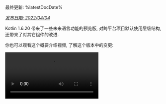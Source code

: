 [//]: # (title: Kotlin 1.6.20 版中的新功能)

最终更新: %latestDocDate%

_[发布日期: 2022/04/04](releases.md#release-details)_

Kotlin 1.6.20 带来了一些未来语言功能的预览版, 对跨平台项目默认使用层级结构, 还带来了对其它组件的改进.

你也可以观看这个概要介绍视频, 了解这个版本中的变更:

<video src="https://youtu.be/8F19ds109-o" title="Kotlin 1.6.20 版中的新功能"/>

## 语言功能

在 Kotlin 1.6.20 中, 你可以试用 2 个新的语言功能:

* [Kotlin/JVM 平台的上下文接受者(Context Receiver) 功能原型](#prototype-of-context-receivers-for-kotlin-jvm)
* [明确非 null 类型](#definitely-non-nullable-types)

### Kotlin/JVM 平台的上下文接受者(Context Receiver) 功能原型 {id="prototype-of-context-receivers-for-kotlin-jvm"}

> 这是一个仅限 Kotlin/JVM 平台使用的功能原型.
> 启用 `-Xcontext-receivers` 选项后, 编译器将会产生预发布的二进制文件, 不能用于产品代码中.
> 请只在你的玩具项目中使用上下文接受者功能.
> 希望你能通过我们的 [问题追踪系统](https://youtrack.jetbrains.com/issues/KT) 提供你的反馈意见.
>
{style="warning"}

在 Kotlin 1.6.20 中, 你的接受者可以不限于只有一个. 如果你需要更多接受者, 你可以让函数, 属性, 和类依赖于上下文 (或者叫做 _与上下文相关_)
方法是向它们的声明添加上下文接受者.
一个与上下文相关的声明会:

* 它要求所有声明的上下文接受者, 都作为隐含的接受者出现在调用者的作用范围内.
* 它将声明的上下文接受者代入函数体的作用范围内, 成为隐含的接受者.

```kotlin
interface LoggingContext {
    val log: Logger // 这个上下文提供一个 logger 的引用
}

context(LoggingContext)
fun startBusinessOperation() {
    // 你可以访问 log 属性, 因为 LoggingContext 是一个隐含的接受者
    log.info("Operation has started")
}

fun test(loggingContext: LoggingContext) {
    with(loggingContext) {
        // 你需要在这个作用范围内存在一个 LoggingContext, 作为隐含的接受者
        // 然后才能调用 startBusinessOperation()
        startBusinessOperation()
    }
}
```

要在你的项目中启用上下文接受者功能, 请使用 `-Xcontext-receivers` 编译器选项.
关于这个功能的详细描述, 以及它的语法, 请参见 [KEEP](https://github.com/Kotlin/KEEP/blob/master/proposals/context-receivers.md#detailed-design).

请注意, 目前的实现只是一个原型:

* 启用 `-Xcontext-receivers` 后, 编译器将会产生预发布的二进制文件, 不能用于产品代码中.
* 目前 IDE 对上下文接受者功能只有极少的支持

请在你的玩具项目中试用这个功能, 在 [这个 YouTrack issue](https://youtrack.jetbrains.com/issue/KT-42435) 中并向我们反馈你的想法和体验.
如果你遇到任何问题, 请 [提交新的 issue](https://kotl.in/issue).

### 明确非 null 类型 {id="definitely-non-nullable-types"}

> 明确非 null 类型目前是 [Beta 版](components-stability.md).
> 已经接近稳定, 但未来可能会需要一些迁移步骤.
> 我们会尽力减少你需要进行的变更.
>
{style="warning"}

为了在扩展泛型的 Java 类和接口时提供更好的互操作性, Kotlin 1.6.20 允许你使用新的语法 `T & Any`, 将一个泛型类型参数标记为在使用端明确非 null.
这个语法来自 [交叉类型(Intersection Types)](https://en.wikipedia.org/wiki/Intersection_type) 的标记形式,
并且现在 `&` 左侧必须是上界可为 null 的类型参数, 右侧必须是非 null 的 `Any`:

```kotlin
fun <T> elvisLike(x: T, y: T & Any): T & Any = x ?: y

fun main() {
    // OK
    elvisLike<String>("", "").length
    // 错误: 'null' 不能作为一个非 null 类型的值
    elvisLike<String>("", null).length

    // OK
    elvisLike<String?>(null, "").length
    // 错误: 'null' 不能作为一个非 null 类型的值
    elvisLike<String?>(null, null).length
}
```
{validate="false"}

请将语言版本设置为 `1.7`, 来启用这个功能:

<tabs group="build-script">
<tab title="Kotlin" group-key="kotlin">

```kotlin
kotlin {
    sourceSets.all {
        languageSettings.apply {
            languageVersion = "1.7"
        }
    }
}
```

</tab>
<tab title="Groovy" group-key="groovy">

```groovy
kotlin {
    sourceSets.all {
        languageSettings {
            languageVersion = '1.7'
        }
    }
}
```

</tab>
</tabs>

关于明确非 null 类型, 详情请参见
[KEEP](https://github.com/Kotlin/KEEP/blob/c72601cf35c1e95a541bb4b230edb474a6d1d1a8/proposals/definitely-non-nullable-types.md).

## Kotlin/JVM

Kotlin 1.6.20 引入了以下变更:

* JVM 接口中默认方法的兼容性改进 : [用于接口的新的 `@JvmDefaultWithCompatibility` 注解](#new-jvmdefaultwithcompatibility-annotation-for-interfaces)
  以及 [`-Xjvm-default` 模式中的兼容性变更](#compatibility-changes-in-the-xjvm-default-modes)
* [在 JVM 后端中支持单个模块的并行编译](#support-for-parallel-compilation-of-a-single-module-in-the-jvm-backend)
* [支持对函数式接口构造器的可调用引用](#support-for-callable-references-to-functional-interface-constructors)

### 用于接口的新的 @JvmDefaultWithCompatibility 注解 {id="new-jvmdefaultwithcompatibility-annotation-for-interfaces"}

Kotlin 1.6.20 引入了新的注解 [`@JvmDefaultWithCompatibility`](https://kotlinlang.org/api/latest/jvm/stdlib/kotlin.jvm/-jvm-default-with-compatibility/):
这个注解和 `-Xjvm-default=all` 编译器选项一起使用,
可以为任何 Kotlin 接口中的任何非抽象成员, [在 JVM 接口中创建默认方法](java-to-kotlin-interop.md#default-methods-in-interfaces).

如果已经存在客户代码使用你 Kotlin 接口, 但 Kotlin 接口没有使用 `-Xjvm-default=all` 选项编译,
那么这些客户代码可能与使用这个选项编译后的代码二进制不兼容.
在 Kotlin 1.6.20 之前, 要避免这个兼容性问题,
[推荐的方案](https://blog.jetbrains.com/kotlin/2020/07/kotlin-1-4-m3-generating-default-methods-in-interfaces/#JvmDefaultWithoutCompatibility)
是使用 `-Xjvm-default=all-compatibility` 模式, 并对不需要这种兼容性的接口使用 `@JvmDefaultWithoutCompatibility` 注解.

这个方案存在一些问题:

* 添加新接口时, 你很容易忘记添加注解.
* 在非公开部分中, 通常会存在比公开 API 更多的接口, 因此你不得不在你代码中的很多地方添加这个注解.

现在, 你可以使用 `-Xjvm-default=all` 模式, 并使用 `@JvmDefaultWithCompatibility` 注解标注接口.
这样你就可以向公开 API 中的所有接口一次性添加这个注解, 而且不需要对新的非公开代码使用任何注解.

关于这个新注解, 请在 [这个 YouTrack ticket](https://youtrack.jetbrains.com/issue/KT-48217) 中留下你的反馈意见.

### -Xjvm-default 模式中的兼容性变更 {id="compatibility-changes-in-the-xjvm-default-modes"}

Kotlin 1.6.20 添加了选项, 对使用 `-Xjvm-default=all` 或 `-Xjvm-default=all-compatibility` 模式编译的模块,
可以使用默认模式(`-Xjvm-default=disable` 编译器选项)编译模块.
以前, 如果所有模块都使用 `-Xjvm-default=all` 或 `-Xjvm-default=all-compatibility` 模式, 编译也会成功.
你可以在这个 [YouTrack issue](https://youtrack.jetbrains.com/issue/KT-47000) 中留下你的反馈意见.

Kotlin 1.6.20 废弃了编译器选项 `-Xjvm-default` 的 `compatibility` 和 `enable` 模式.
在其它模式的描述中关于兼容性的部分也有变更, 但整体逻辑是没有变化.
详情请参见 [更新后的描述](java-to-kotlin-interop.md#compatibility-modes-for-default-methods).

关于与 Java 互操作时的默认方法, 详情请参见 [与 Java 互操作文档](java-to-kotlin-interop.md#default-methods-in-interfaces),
以及 [这篇 blog](https://blog.jetbrains.com/kotlin/2020/07/kotlin-1-4-m3-generating-default-methods-in-interfaces/).

### 在 JVM 后端中支持单个模块的并行编译 {id="support-for-parallel-compilation-of-a-single-module-in-the-jvm-backend"}

> 在 JVM 后端中支持单个模块的并行编译, 是 [实验性功能](components-stability.md).
> 它随时有可能变更或被删除.
> 需要使用者同意(Opt-in) (详情见下文), 而且你应该只为评估目的来使用这个功能.
> 希望你能通过我们的 [问题追踪系统](https://youtrack.jetbrains.com/issue/KT-46085) 提供你的反馈意见.
>
{style="warning"}

我们还在继续 [改善新的 JVM IR 后端的编译时间](https://youtrack.jetbrains.com/issue/KT-46768).
在 Kotlin 1.6.20 中, 我们添加了实验性的 JVM IR 后端模式, 并行的编译一个模块中的所有文件.
并行编译可以减少总的编译时间高达 15%.

要启用实验性的并行后端模式, 请使用 [编译器选项](compiler-reference.md#compiler-options) `-Xbackend-threads`.
对这个选项可以使用以下参数:

* `N` 是你想要使用的线程数量. 这个值不要大于你的 CPU 核数; 否则, 线程间的上下文切换会导致并行编译不会发生更多效果
* `0` 对每个 CPU 核, 使用单独的线程

[Gradle](gradle.md) 可以并行运行 task, 但如果从 Gradle 的观点来看, 一个项目(或一个项目的主要部分)只是一个很大的 task,
那么这种类型的并行带来的帮助不大.
如果你有非常大的单一模块, 请使用并行编译来提高编译速度.
如果你的项目包含很多小模块, 并且由 Gradle 并行的构建, 添加另一层的并行, 可能由于上下文切换反而导致性能损失.

> 并行编译存在一些条件:
> * 它不能与 [kapt](kapt.md) 一起工作, 因为 kapt 会禁用 IR 后端
> * 它的设计要求更多的 JVM heap 内存. heap 内存大小正比于线程数量
>
{style="note"}


### 支持对函数式接口构造器的可调用引用 {id="support-for-callable-references-to-functional-interface-constructors"}

> 支持对函数式接口构造器的可调用引用, 是 [实验性功能](components-stability.md).
> 它随时有可能变更或被删除.
> 需要使用者同意(Opt-in) (详情见下文), 而且你应该只为评估目的来使用这个功能.
> 希望你能通过我们的 [问题追踪系统](https://youtrack.jetbrains.com/issue/KT-47939) 提供你的反馈意见.
>
{style="warning"}

支持对函数式接口构造器的 [可调用引用](reflection.md#callable-references),
增加了一种源代码兼容的方式, 来将带构造器函数的接口迁移到 [函数式接口](fun-interfaces.md).

我们来看看以下代码:

```kotlin
interface Printer {
    fun print()
}

fun Printer(block: () -> Unit): Printer = object : Printer { override fun print() = block() }
```

有了对函数式接口构造器可调用引用, 这个代码可以替换为简单的函数式接口声明:

```kotlin
fun interface Printer {
    fun print()
}
```

它的构造器会隐含的创建, 任何使用 `::Printer` 函数引用的代码都可以正确编译.
比如:

```kotlin
documentsStorage.addPrinter(::Printer)
```
{validate="false"}

为了保持二进制兼容性, 可以对旧的函数 `Printer` 标注
[`@Deprecated`](https://kotlinlang.org/api/latest/jvm/stdlib/kotlin/-deprecated/)
注解, 废弃级别设置为 `DeprecationLevel.HIDDEN`:

```kotlin
@Deprecated(message = "Your message about the deprecation", level = DeprecationLevel.HIDDEN)
fun Printer(...) {...}
```
{validate="false"}

请使用编译器选项 `-XXLanguage:+KotlinFunInterfaceConstructorReference` 来启用这个功能.

## Kotlin/Native

Kotlin/Native 1.6.20 继续更新了它的新组件. 我们进一步改善了 Kotlin 在各个平台的体验一致性:

* [新内存管理器的更新](#an-update-on-the-new-memory-manager)
* [新内存管理器中内存清理阶段的并发实现](#concurrent-implementation-for-the-sweep-phase-in-new-memory-manager)
* [注解类的实例化](#instantiation-of-annotation-classes)
* [与 Swift async/await 的交互: 返回 Swift 的 Void 类型, 而不是 KotlinUnit 类型](#interop-with-swift-async-await-returning-void-instead-of-kotlinunit)
* [使用 libbacktrace 的更好的栈追踪信息(Stack Trace)](#better-stack-traces-with-libbacktrace)
* [支持独立的 Android 可执行文件](#support-for-standalone-android-executables)
* [性能改进](#performance-improvements)
* [cinterop 模块导入时的错误处理改进](#improved-error-handling-during-cinterop-modules-import)
* [支持 Xcode 13 库](#support-for-xcode-13-libraries)

### 新内存管理器的更新 {id="an-update-on-the-new-memory-manager"}

> 新的 Kotlin/Native 内存管理器处于 [Alpha](components-stability.md) 阶段.
> 未来它可能发生不兼容的变更, 并需要手动迁移.
> 希望你能通过我们的 [问题追踪系统](https://youtrack.jetbrains.com/issue/KT-48525) 提供你的反馈意见.
>
{style="note"}

在 Kotlin 1.6.20 中, 你可以试用新的 Kotlin/Native 内存管理器的 Alpha 版.
它消除 JVM 和 Native 平台之间的差别, 在跨平台项目中为开发者提供一致的体验.
例如, 你可以更加容易的创建新的跨平台移动应用程序, 同时工作在 Android 和 iOS 上.

新的 Kotlin/Native 内存管理器解除了在线程之间共享对象的限制.
还提供了并发编程用的, 无内存泄露的基本数据类型, 它安全, 而且不需要任何特殊的管理或注解.

新内存管理器在未来的版本中将会被默认使用, 因此我们推荐你现在就开始试用.
关于新的内存管理器, 请参见我们的
[blog](https://blog.jetbrains.com/kotlin/2021/08/try-the-new-kotlin-native-memory-manager-development-preview/),
并查看示例项目,
或直接阅读 [迁移指南](https://github.com/JetBrains/kotlin/blob/master/kotlin-native/NEW_MM.md), 自己来试用它.

请在你的项目中试用新的内存管理器, 看看它如何工作, 并在我们的 [问题追踪系统](https://youtrack.jetbrains.com/issue/KT-48525) 提供你的反馈意见.

### 新内存管理器中内存清理阶段(Sweep Phase)的并发实现 {id="concurrent-implementation-for-the-sweep-phase-in-new-memory-manager"}

如果你已经切换到了我们的新内存管理器, 它 [在 Kotlin 1.6 中发布](whatsnew16.md#preview-of-the-new-memory-manager),
你可能会注意到显著的执行时间改善: 我们的评测显示平均改善了 35%.
从 1.6.20 开始, 对于新内存管理器的内存清理阶段(Sweep Phase)还可以使用一个并发实现.
这也能够改进性能, 减少垃圾收集器导致的程序暂停时间.

要为新的 Kotlin/Native 内存管理器启用这个功能, 请传递以下编译器选项:

```bash
-Xgc=cms
```

关于新内存管理器的性能, 欢迎在这个 [YouTrack issue](https://youtrack.jetbrains.com/issue/KT-48526) 中提供你的反馈意见.

### 注解类的实例化 {id="instantiation-of-annotation-classes"}

在 Kotlin 1.6.0 中, 对 Kotlin/JVM 和 Kotlin/JS, 注解类的实例化进入 [稳定版](components-stability.md).
1.6.20 版本还提供对 Kotlin/Native 的支持.

详情请参见 [注解类的实例化](annotations.md#instantiation).

### 与 Swift async/await 的交互: 返回 Swift 的 Void 类型, 而不是 KotlinUnit 类型 {id="interop-with-swift-async-await-returning-void-instead-of-kotlinunit"}

> 与 Swift async/await 的并发交互能力是 [实验性功能](components-stability.md).
> 它随时有可能变更或被删除.
> 请注意, 只为评估和试验目的来使用这个功能.
> 希望你能通过我们的 [问题追踪系统](https://youtrack.jetbrains.com/issue/KT-47610) 提供你的反馈意见.
>
{style="warning"}

我们继续改进了 [与 Swift's async/await 的交互(实验性功能)](whatsnew1530.md#experimental-interoperability-with-swift-5-5-async-await)
(从 Swift 5.5 开始可用).
在 Kotlin 1.6.20 中, 处理 `Unit` 返回类型的 `suspend` 函数的方式, 与以前的版本不同.

以前的版本中, 这样的函数在 Swift 中表达为 返回 `KotlinUnit` 的 `async` 函数.
但是, 正确的返回类型应该是 `Void`, 与非挂起的函数类似.

为了避免破坏已有的代码, 我们引入一个 Gradle 属性, 让编译器将返回 `Unit` 的挂起函数, 翻译为 Swift 中的 `Void` 返回类型的 `async` 函数:

```none
# gradle.properties
kotlin.native.binary.unitSuspendFunctionObjCExport=proper
```

在未来的 Kotlin 发布版中, 我们计划让这个行为成为默认设置.

### 使用 libbacktrace 的更好的栈追踪信息(Stack Trace) {id="better-stack-traces-with-libbacktrace"}

> 使用 libbacktrace 来解析源代码位置是 [实验性功能](components-stability.md).
> 它随时有可能变更或被删除.
> 请注意, 只为评估和试验目的来使用这个功能.
> 希望你能通过我们的 [问题追踪系统](https://youtrack.jetbrains.com/issue/KT-48424) 提供你的反馈意见.
>
{style="warning"}

Kotlin/Native 现在可以输出详细的栈追踪信息(Stack Trace), 其中包括文件位置和行号,
可以用于 `linux*` (`linuxMips32` 和 `linuxMipsel32` 除外) 和 `androidNative*` 编译目标上更好的进行错误调试.

这个功能的实现使用 [libbacktrace](https://github.com/ianlancetaylor/libbacktrace) 库.
请参考以下代码, 看看具体的差别:

```kotlin
fun main() = bar()
fun bar() = baz()
inline fun baz() {
    error("")
}
```

* **在 1.6.20 以前:**

```text
Uncaught Kotlin exception: kotlin.IllegalStateException:
   at 0   example.kexe        0x227190       kfun:kotlin.Throwable#<init>(kotlin.String?){} + 96
   at 1   example.kexe        0x221e4c       kfun:kotlin.Exception#<init>(kotlin.String?){} + 92
   at 2   example.kexe        0x221f4c       kfun:kotlin.RuntimeException#<init>(kotlin.String?){} + 92
   at 3   example.kexe        0x22234c       kfun:kotlin.IllegalStateException#<init>(kotlin.String?){} + 92
   at 4   example.kexe        0x25d708       kfun:#bar(){} + 104
   at 5   example.kexe        0x25d68c       kfun:#main(){} + 12
```
{initial-collapse-state="collapsed"}

* **在 1.6.20 中, 使用 libbacktrace:**

```text
Uncaught Kotlin exception: kotlin.IllegalStateException:
   at 0   example.kexe        0x229550    kfun:kotlin.Throwable#<init>(kotlin.String?){} + 96 (/opt/buildAgent/work/c3a91df21e46e2c8/kotlin/kotlin-native/runtime/src/main/kotlin/kotlin/Throwable.kt:24:37)
   at 1   example.kexe        0x22420c    kfun:kotlin.Exception#<init>(kotlin.String?){} + 92 (/opt/buildAgent/work/c3a91df21e46e2c8/kotlin/kotlin-native/runtime/src/main/kotlin/kotlin/Exceptions.kt:23:44)
   at 2   example.kexe        0x22430c    kfun:kotlin.RuntimeException#<init>(kotlin.String?){} + 92 (/opt/buildAgent/work/c3a91df21e46e2c8/kotlin/kotlin-native/runtime/src/main/kotlin/kotlin/Exceptions.kt:34:44)
   at 3   example.kexe        0x22470c    kfun:kotlin.IllegalStateException#<init>(kotlin.String?){} + 92 (/opt/buildAgent/work/c3a91df21e46e2c8/kotlin/kotlin-native/runtime/src/main/kotlin/kotlin/Exceptions.kt:70:44)
   at 4   example.kexe        0x25fac8    kfun:#bar(){} + 104 [inlined] (/opt/buildAgent/work/c3a91df21e46e2c8/kotlin/libraries/stdlib/src/kotlin/util/Preconditions.kt:143:56)
   at 5   example.kexe        0x25fac8    kfun:#bar(){} + 104 [inlined] (/private/tmp/backtrace/src/commonMain/kotlin/app.kt:4:5)
   at 6   example.kexe        0x25fac8    kfun:#bar(){} + 104 (/private/tmp/backtrace/src/commonMain/kotlin/app.kt:2:13)
   at 7   example.kexe        0x25fa4c    kfun:#main(){} + 12 (/private/tmp/backtrace/src/commonMain/kotlin/app.kt:1:14)
```
{initial-collapse-state="collapsed"}

在 Apple 编译目标上, 栈追踪信息中已经有了文件位置和行号, libbacktrace 对内联函数调用提供更多详细信息:

* **在 1.6.20 以前:**

```text
Uncaught Kotlin exception: kotlin.IllegalStateException:
   at 0   example.kexe    0x10a85a8f8    kfun:kotlin.Throwable#<init>(kotlin.String?){} + 88 (/opt/buildAgent/work/c3a91df21e46e2c8/kotlin/kotlin-native/runtime/src/main/kotlin/kotlin/Throwable.kt:24:37)
   at 1   example.kexe    0x10a855846    kfun:kotlin.Exception#<init>(kotlin.String?){} + 86 (/opt/buildAgent/work/c3a91df21e46e2c8/kotlin/kotlin-native/runtime/src/main/kotlin/kotlin/Exceptions.kt:23:44)
   at 2   example.kexe    0x10a855936    kfun:kotlin.RuntimeException#<init>(kotlin.String?){} + 86 (/opt/buildAgent/work/c3a91df21e46e2c8/kotlin/kotlin-native/runtime/src/main/kotlin/kotlin/Exceptions.kt:34:44)
   at 3   example.kexe    0x10a855c86    kfun:kotlin.IllegalStateException#<init>(kotlin.String?){} + 86 (/opt/buildAgent/work/c3a91df21e46e2c8/kotlin/kotlin-native/runtime/src/main/kotlin/kotlin/Exceptions.kt:70:44)
   at 4   example.kexe    0x10a8489a5    kfun:#bar(){} + 117 (/private/tmp/backtrace/src/commonMain/kotlin/app.kt:2:1)
   at 5   example.kexe    0x10a84891c    kfun:#main(){} + 12 (/private/tmp/backtrace/src/commonMain/kotlin/app.kt:1:14)
...
```
{initial-collapse-state="collapsed"}


* **在 1.6.20 中, 使用 libbacktrace:**

```text
Uncaught Kotlin exception: kotlin.IllegalStateException:
   at 0   example.kexe    0x10669bc88    kfun:kotlin.Throwable#<init>(kotlin.String?){} + 88 (/opt/buildAgent/work/c3a91df21e46e2c8/kotlin/kotlin-native/runtime/src/main/kotlin/kotlin/Throwable.kt:24:37)
   at 1   example.kexe    0x106696bd6    kfun:kotlin.Exception#<init>(kotlin.String?){} + 86 (/opt/buildAgent/work/c3a91df21e46e2c8/kotlin/kotlin-native/runtime/src/main/kotlin/kotlin/Exceptions.kt:23:44)
   at 2   example.kexe    0x106696cc6    kfun:kotlin.RuntimeException#<init>(kotlin.String?){} + 86 (/opt/buildAgent/work/c3a91df21e46e2c8/kotlin/kotlin-native/runtime/src/main/kotlin/kotlin/Exceptions.kt:34:44)
   at 3   example.kexe    0x106697016    kfun:kotlin.IllegalStateException#<init>(kotlin.String?){} + 86 (/opt/buildAgent/work/c3a91df21e46e2c8/kotlin/kotlin-native/runtime/src/main/kotlin/kotlin/Exceptions.kt:70:44)
   at 4   example.kexe    0x106689d35    kfun:#bar(){} + 117 [inlined] (/opt/buildAgent/work/c3a91df21e46e2c8/kotlin/libraries/stdlib/src/kotlin/util/Preconditions.kt:143:56)
>>  at 5   example.kexe    0x106689d35    kfun:#bar(){} + 117 [inlined] (/private/tmp/backtrace/src/commonMain/kotlin/app.kt:4:5)
   at 6   example.kexe    0x106689d35    kfun:#bar(){} + 117 (/private/tmp/backtrace/src/commonMain/kotlin/app.kt:2:13)
   at 7   example.kexe    0x106689cac    kfun:#main(){} + 12 (/private/tmp/backtrace/src/commonMain/kotlin/app.kt:1:14)
...
```
{initial-collapse-state="collapsed"}

要使用 libbacktrace 输出更好的栈追踪信息, 请在 `gradle.properties` 中添加以下内容:

```none
# gradle.properties
kotlin.native.binary.sourceInfoType=libbacktrace
```

请在 [这个 YouTrack issue](https://youtrack.jetbrains.com/issue/KT-48424) 中,
告诉我们你使用 libbacktrace 调试 Kotlin/Native 程序的效果如何.

### 支持独立的 Android 可执行文件 {id="support-for-standalone-android-executables"}

以前, Kotlin/Native 中的 Android Native 可执行文件实际上并不是可执行文件, 而是共用的库, 你可以使用将它用作 NativeActivity.
现在有了一个选项, 可以为 Android Native 编译目标生成标准的可执行文件.

为了使用这个功能, 请在你的项目的 `build.gradle(.kts)` 中, 配置你的 `androidNative` 编译目标的 executable 代码段.
添加 the 以下 binary 选项:

```kotlin
kotlin {
    androidNativeX64("android") {
        binaries {
            executable {
                binaryOptions["androidProgramType"] = "standalone"
            }
        }
    }
}
```

注意, 在 Kotlin 1.7.0 中这个功能将成为默认设定.
如果你想要保留目前的行为, 请使用以下设置:

```kotlin
binaryOptions["androidProgramType"] = "nativeActivity"
```

感谢 Mattia Iavarone 提供的 [实现](https://github.com/jetbrains/kotlin/pull/4624)!

### 性能改进 {id="performance-improvements"}

我们在努力改进 Kotlin/Native 来 [提升编译速度](https://youtrack.jetbrains.com/issue/KT-42294), 改善你的开发体验.

Kotlin 1.6.20 带来了一些性能改进和 bug 修正, 影响到 Kotlin 生成的 LLVM IR.
根据我们内部项目的评测, 平均结果显示我们实现了下面的性能提升:

* 执行时间减少了 15%
* release 和 debug 二进制文件代码大小都减少了 20%
* release 二进制文件的编译时间减少了 26%

在一个大型的内部项目中, 这些变更也让 debug 二进制文件编译时间减少了 10%.

为了达到这个成果, 我们对一些编译器生成的合成对象实现了静态初始化, 改进了我们为每个函数组织 LLVM IR 的方式, 并优化了编译器缓存.

### cinterop 模块导入时的错误处理改进 {id="improved-error-handling-during-cinterop-modules-import"}

这个发布版改进了使用 `cinterop` 工具导入 Objective-C 模块时(通常用于 CocoaPods pod)的错误处理.
以前的版本中, 如果你在尝试使用 Objective-C 模块时发生错误(比如, 处理头文件中的编译错误),
你只能得到意义不明的错误消息, 比如 `fatal error: could not build module $name`.
我们对 `cinterop` 工具改进了这个部分, 因此你现在得到错误消息会包括更加详细的描述信息.

### 支持 Xcode 13 库 {id="support-for-xcode-13-libraries"}

这个发布版对 Xcode 13 携带的库有了完全的支持.
你可以在你的 Kotlin 代码的任何地方使用这些库.

## Kotlin Multiplatform

1.6.20 版中, Kotlin Multiplatform 有了以下重要更新:

* [对所有的新的跨平台项目, 现在默认支持层级结构](#hierarchical-structure-support-for-multiplatform-projects)
* [Kotlin CocoaPods Gradle plugin 有了一些与 CocoaPods 集成的便利功能](#kotlin-cocoapods-gradle-plugin)

### 对跨平台项目的层级结构支持 {id="hierarchical-structure-support-for-multiplatform-projects"}

Kotlin 1.6.20 默认启用层级结构支持.
自从 [在 Kotlin 1.4.0 中引入这个功能](whatsnew14.md#sharing-code-in-several-targets-with-the-hierarchical-project-structure) 以来,
我们大大的改善了前端, 并稳定了 IDE 导入功能.

在以前的版本中, 有 2 种方法在跨平台项目中添加代码. 第 1 种是插入到平台相关的源代码集中, 这种方法只限于一个编译目标, 并且不能由其它平台重用.
第 2 种是使用一个共通源代码集, 在 Kotlin 目前支持的所有平台共用.

现在你可以在几个相似的原生编译目标中 [共用源代码](#better-code-sharing-in-your-project), 这些编译目标可以重用很多共通逻辑和第 3 方 API.
这个技术将会提供正确的默认依赖项, 并找到共用的代码中可用的 API.
以前的版本中需要使用复杂的构建设置, 而且必须使用变通办法来让 IDE 支持在多个原生编译目标共用源代码集, 这个功能消除了这些问题.
这个功能还有助于防止使用那些本来应该用于不同的编译目标的不安全的 API.

这个技术对于 [库作者](#more-opportunities-for-library-authors) 也很方便, 因为层级项目结构允许他们对一部分编译目标发布和使用带有共通 API 的库.

默认情况下, 使用层级项目结构发布的库只兼容于层级结构的项目.

#### 在你的项目中更好的共用代码 {id="better-code-sharing-in-your-project"}

没有层级结构支持, 就没有直接的方法在 _一部分_ 而不是在 _所有_
[Kotlin 编译目标](multiplatform-dsl-reference.md#targets) 中共用代码.
一个常见的例子是, 对所有的 iOS 编译目标共用代码,
并使用 iOS 专有的 [依赖项](multiplatform-share-on-platforms.md#connect-platform-specific-libraries),
比如 Foundation.

感谢层级项目结构, 你现在可以直接达到这个目的.
在新的结构中, 源代码集组成一个层级结构.
你可以使用平台专有的语言功能, 以及一个源代码集所属的每个编译目标可用的依赖项.

例如, 假设有一个典型的跨平台项目, 带有 2 个编译目标 — `iosArm64` 和 `iosX64`, 分别用于 iOS 设备和模拟器.
Kotlin 工具会理解, 2 个编译目标都拥有相同的函数, 并允许你从公共的源代码集, `iosMain`, 访问这些函数.

![iOS 源代码层级结构示例](ios-hierarchy-example.jpg){width=700}

Kotlin 工具链会提供正确的默认依赖项, 比如 Kotlin/Native 标准库, 或原生库.
而且, Kotlin 工具会尽量查找共用的代码中可用的正确的 API 接口.
这样可以防止不正确的情况, 例如, 在针对 Windows 的共用代码中使用 macOS 专有的函数.

#### 库作者的更多选择 {id="more-opportunities-for-library-authors"}

在跨平台库发布之后, 它的共用源代码集的 API 现在也会和它一起正确的发布, 并可以供库的用户使用.
而且, Kotlin 工具链会自动判断出在库使用者的源代码集中能够使用哪些 API , 并密切注意不安全的使用, 比如在 JS 代码中使用针对 JVM 的 API.
详情请参见 [在库中共用代码](multiplatform-share-on-platforms.md#share-code-in-libraries).

#### 配置与设置

从 Kotlin 1.6.20 开始, 你所有的新的跨平台项目都将使用层级项目结构. 不需要额外的设置.

* 如果你已经进行了 [手工转换](multiplatform-share-on-platforms.md#share-code-on-similar-platforms),
  你可以从 `gradle.properties` 中删除废弃的选项:

  ```none
  # gradle.properties
  kotlin.mpp.enableGranularSourceSetsMetadata=true
  kotlin.native.enableDependencyPropagation=false // 或 'true', 取决于你以前的设置
  ```

* 对于 Kotlin 1.6.20, 我们建议使用 [Android Studio 2021.1.1](https://developer.android.com/studio) (Bumblebee) 或更高版本,
  以获得最好的开发体验.

* 你可以也选择性禁用(opt out)这个功能. 要禁用层级结构支持, 请在 `gradle.properties` 中设置以下选项:

  ```none
  # gradle.properties
  kotlin.mpp.hierarchicalStructureSupport=false
  ```

#### 提供你的反馈意见

这是对整个生态系统的一个重大变更. 我们期望你能提供反馈意见, 帮助我们继续完善这个功能.

请开始试用这个功能, 并向 [我们的问题追踪系统](https://kotl.in/issue) 报告你遇到的任何问题.

### Kotlin CocoaPods Gradle plugin

为了简化与 CocoaPods 的集成, Kotlin 1.6.20 发布了以下功能:

* CocoaPods plugin 现在有了 task, 可以对所有已注册的编译目标构建 XCFramework, 并生成 Podspec 文件.
  当你不想直接与 Xcode 集成, 但想要构建 artifact 并部署到你的本地 CocoaPods 仓库, 这个功能可以很便利.

  详情请参见 [构建 XCFramework](multiplatform-build-native-binaries.md#build-xcframeworks).

* 如果在你的项目中使用 [CocoaPods 集成](native-cocoapods.md), 过去你需要对整个 Gradle 项目指定需要的 Pod 版本.
  现在有了更多选择:
  * 在 `cocoapods` 代码块中直接指定 Pod 版本
  * 继续使用 Gradle 项目版本

  如果这些属性都没有配置, 会出现错误.

* 你现在可以在 `cocoapods` 代码块中配置 CocoaPod 名称, 而不需要修改整个 Gradle 项目的名称.

* CocoaPods plugin 引入了新的 `extraSpecAttributes` 属性, 你可以使用它来配置 Podspec 文件中的属性,
  以前这些属性必须硬编码, 比如 `libraries` 或 `vendored_frameworks`.

```kotlin
kotlin {
    cocoapods {
        version = "1.0"
        name = "MyCocoaPod"
        extraSpecAttributes["social_media_url"] = 'https://twitter.com/kotlin'
        extraSpecAttributes["vendored_frameworks"] = 'CustomFramework.xcframework'
        extraSpecAttributes["libraries"] = 'xml'
    }
}
```

关于 Kotlin CocoaPods Gradle plugin 的完整信息, 请参见 [DSL 参考文档](native-cocoapods-dsl-reference.md).

## Kotlin/JS

在 1.6.20 中, Kotlin/JS 的改进主要涉及 IR 编译器:

* [对开发阶段二进制文件的增量编译 (IR)](#incremental-compilation-for-development-binaries-with-ir-compiler)
* [默认对顶级属性(Top-Level Property)延迟初始化(Lazy initialization) (IR)](#lazy-initialization-of-top-level-properties-by-default-with-ir-compiler)
* [默认对项目模块输出单独的 JS 文件 (IR)](#separate-js-files-for-project-modules-by-default-with-ir-compiler)
* [Char 类优化 (IR)](#char-class-optimization)
* [导出功能的改进 (IR 后端和旧后端)](#improvements-to-export-and-typescript-declaration-generation)
* [对异步的测试确保 @AfterTest](#aftertest-guarantees-for-asynchronous-tests)

### IR 编译器对开发阶段二进制文件的增量编译 {id="incremental-compilation-for-development-binaries-with-ir-compiler"}

为了提高使用 IR 编译器时的 Kotlin/JS 开发效率, 我们引入了新的 _增量编译_ 模式.

在这个模式下, 使用 `compileDevelopmentExecutableKotlinJs` Gradle task 构建 **开发阶段二进制文件** 时,
编译器会在模块层级缓存前一次编译的结果.
它会在后续的编译中对未变更的源代码文件使用缓存的编译结果, 让编译更加快速, 尤其是对小的变更.
注意, 这个改进仅仅针对开发阶段(缩短 编辑-构建-调试 循环的时间), 而不会影响产品 artifact 的构建.

要对开发阶段二进制文件启用增量编译, 请向项目的 `gradle.properties` 文件添加以下内容:

```none
# gradle.properties
kotlin.incremental.js.ir=true // 默认为 false
```

在我们的测试项目中, 新模式让增量编译的速度提高了 30%. 但是, 这个模式下的完整构建变得更慢, 因为需要创建和生成缓存.

请在你的 Kotlin/JS 项目中使用增量编译功能, 并在 [这个 YouTrack issue](https://youtrack.jetbrains.com/issue/KT-50203) 中向我们提供你的反馈意见.

### IR 编译器默认对顶级属性(Top-Level Property)延迟初始化(Lazy initialization) {id="lazy-initialization-of-top-level-properties-by-default-with-ir-compiler"}

在 Kotlin 1.4.30 中, 我们发布了 JS IR 编译器中
[对顶级属性延迟初始化](whatsnew1430.md#lazy-initialization-of-top-level-properties) 功能的原型.
在应用程序启动时不再需要初始化所有属性, 因此延迟初始化可以缩短启动时间.
在一个真实的 Kotlin/JS 应用程序, 我们的评测结果是速度提升了大约 10%.

现在, 对这个机制进行改进和完善的测试之后, 我们在 IR 编译器中, 将顶级属性的延迟初始化作为默认模式.

```kotlin
// 延迟初始化
val a = run {
    val result = // 假设这里是一段计算密集的代码
        println(result)
    result
} // 直到变量初次使用时才会执行 run
```

如果由于某些原因你需要(在应用程序启动阶段)提早初始化一个属性, 可以对它标注
[`@EagerInitialization`](https://kotlinlang.org/api/latest/jvm/stdlib/kotlin.native/-eager-initialization/)
注解.

### IR 编译器默认对项目模块输出单独的 JS 文件 {id="separate-js-files-for-project-modules-by-default-with-ir-compiler"}

以前的版本中, JS IR 编译器可以为项目模块 [生成单独的 `.js` 文件]( https://youtrack.jetbrains.com/issue/KT-44319).
默认选项是 – 对整个项目生成单个 `.js` 文件.
这个文件可能会非常巨大, 不便于使用, 因为如果你想要使用你的项目的一个函数, 你不得不将整个 JS 文件作为依赖项.
生成多个文件可以提高灵活性, 减少这些依赖项的大小. 这个功能可以通过 `-Xir-per-module` 编译器选项来使用.

从 1.6.20 开始, JS IR 编译器默认为项目模块生成单独的 `.js` 文件.

编译项目为单个的 `.js` 文件, 现在可以通过以下 Gradle 属性来使用:

```none
# gradle.properties
kotlin.js.ir.output.granularity=whole-program // 默认值为 `per-module`
```

在以前的版本中, 实验性的 per-module 模式 (可以通过 `-Xir-per-module=true` 选项启用)会在每个模块中调用 `main()` 函数.
这种行为与通常的单独 `.js` 模式不一致.
从 1.6.20 开始, 对这两种情况, `main()` 函数都只会在 main 模块中调用. 如果你确实需要在模块装载时运行某些代码,
你可以使用顶级属性(Top-Level Property), 并标注 `@EagerInitialization` 注解.
参见 [默认对顶级属性(Top-Level Property)延迟初始化(Lazy initialization) (IR)](#lazy-initialization-of-top-level-properties-by-default-with-ir-compiler).

### Char 类优化 {id="char-class-optimization"}

`Char` 类现在由 Kotlin/JS 编译器处理, 不产生装箱(boxing)处理(类似于 [内联类](inline-classes.md)).
这样可以提高 Kotlin/JS 代码中对字符操作的速度.

除了性能改进之外, 这个功能还变更了 `Char` 输出到 JavaScript 的方式: 它现在被翻译为 `Number`.

### 导出功能的改进, 对 TypeScript 声明生成的改进 {id="improvements-to-export-and-typescript-declaration-generation"}

Kotlin 1.6.20 带来了很多修正, 并改进了导出机制([`@JsExport`](https://kotlinlang.org/api/latest/jvm/stdlib/kotlin.js/-js-export/) 注解),
包括 [TypeScript 声明 (`.d.ts`) 的生成](js-ir-compiler.md#preview-generation-of-typescript-declaration-files-d-ts).
我们添加了导出接口和枚举的功能, 我们还修正了以前报告给我们的, 某些边界情况下的不正确的导出行为.
详情请参见 [YouTrack 中导出功能的改进](https://youtrack.jetbrains.com/issues?q=Project:%20Kotlin%20issue%20id:%20KT-45434,%20KT-44494,%20KT-37916,%20KT-43191,%20KT-46961,%20KT-40236).

详情请参见 [在 JavaScript 中使用 Kotlin 代码](js-to-kotlin-interop.md).

### 对异步的测试确保 @AfterTest {id="aftertest-guarantees-for-asynchronous-tests"}

Kotlin 1.6.20 确保 [`@AfterTest`](https://kotlinlang.org/api/latest/kotlin.test/kotlin.test/-after-test/) 函数
能够与 Kotlin/JS 异步的测试一同正确工作.
如果一个测试函数的返回类型静态的解析为 [`Promise`](https://kotlinlang.org/api/latest/jvm/stdlib/kotlin.js/-promise/),
编译器现在能够将 `@AfterTest` 函数的执行调度到对应的
[`then()`](https://kotlinlang.org/api/latest/jvm/stdlib/kotlin.js/-promise/then.html) 回调.

## 安全性

Kotlin 1.6.20 包含了一些功能, 改进你的代码的安全性:

* [在 klibs 中使用相对路径](#using-relative-paths-in-klibs)
* [对 Kotlin/JS Gradle 项目保持 yarn.lock 文件](#persisting-yarn-lock-for-kotlin-js-gradle-projects)
* [默认使用 `--ignore-scripts` 安装 npm 依赖项](#installation-of-npm-dependencies-with-ignore-scripts-by-default)

### 在 klibs 中使用相对路径 {id="using-relative-paths-in-klibs"}

一个 `klib` 格式的库 [包含](native-libraries.md#library-format) 源代码文件的序列化后的 IR 表达,
其中包含文件路径, 用于生成正确的调试信息.
在 Kotlin 1.6.20 以前, 保存的文件路径是绝对路径. 由于库作者可能不希望公开他们的绝对路径, 1.6.20 版本引入了一个替代选项.

如果你正在发布一个 `klib`, 并且希望在 artifact 中只使用源代码文件的相对路径,
现在你可以传递 `-Xklib-relative-path-base` 编译器选项, 参数是 一个或多个源代码文件基准路径:

<tabs group="build-script">
<tab title="Kotlin" group-key="kotlin">

```kotlin
tasks.withType(org.jetbrains.kotlin.gradle.dsl.KotlinCompile::class).configureEach {
    // $base 是源代码文件的基准路径
    kotlinOptions.freeCompilerArgs += "-Xklib-relative-path-base=$base"
}
```

</tab>
<tab title="Groovy" group-key="groovy">

```groovy
tasks.withType(org.jetbrains.kotlin.gradle.dsl.KotlinCompile).configureEach {
    kotlinOptions {
        // $base 是源代码文件的基准路径
        freeCompilerArgs += "-Xklib-relative-path-base=$base"
    }
}
```

</tab>
</tabs>

### 对 Kotlin/JS Gradle 项目保持 yarn.lock 文件 {id="persisting-yarn-lock-for-kotlin-js-gradle-projects"}

> 这个功能也被反向导入到 Kotlin 1.6.10.
>
{style="note"}

Kotlin/JS Gradle plugin 现在提供了保持 `yarn.lock` 文件的功能, 因此可以为你的项目锁定 npm 依赖项的版本, 而不需要额外的 Gradle 配置.
这个功能修改了默认的项目结构, 在项目的根目录下添加了自动生成的 `kotlin-js-store` 目录.
这个目录内保存 `yarn.lock` 文件.

我们强烈建议将 `kotlin-js-store` 目录及其内容提交到你的版本控制系统.
将这个锁文件提交到你的版本控制系统是一种
[推荐的实践(Recommended Practice)](https://classic.yarnpkg.com/blog/2016/11/24/lockfiles-for-all/),
因为可以保证你的应用程序在所有机器上都使用完全相同的依赖项树进行构建, 无论是在其他机器上的开发环境中, 还是在 CI/CD 服务中.
当项目在一台新机器上 check out 时, 锁文件也可以防止你的 npm 依赖项被静悄悄的更新, 这样会导致安全性问题.

[Dependabot](https://github.com/dependabot) 之类的工具可以也解析你的 Kotlin/JS 项目的 `yarn.lock` 文件,
如果你依赖的任何 npm 包存在安全问题, 它会向你提示警告.

如果需要, 你可以在构建脚本中变更目录和锁文件的名称:

<tabs group="build-script">
<tab title="Kotlin" group-key="kotlin">

```kotlin
rootProject.plugins.withType<org.jetbrains.kotlin.gradle.targets.js.yarn.YarnPlugin> {
    rootProject.the<org.jetbrains.kotlin.gradle.targets.js.yarn.YarnRootExtension>().lockFileDirectory =
        project.rootDir.resolve("my-kotlin-js-store")
    rootProject.the<org.jetbrains.kotlin.gradle.targets.js.yarn.YarnRootExtension>().lockFileName = "my-yarn.lock"
}
```

</tab>
<tab title="Groovy" group-key="groovy">

```groovy
rootProject.plugins.withType(org.jetbrains.kotlin.gradle.targets.js.yarn.YarnPlugin) {
    rootProject.extensions.getByType(org.jetbrains.kotlin.gradle.targets.js.yarn.YarnRootExtension).lockFileDirectory =
        file("my-kotlin-js-store")
    rootProject.extensions.getByType(org.jetbrains.kotlin.gradle.targets.js.yarn.YarnRootExtension).lockFileName = 'my-yarn.lock'
}
```

</tab>
</tabs>

> 修改 lock 文件名称, 可能会导致依赖项检查工具不再正确读取这个文件.
>
{style="warning"}

### 默认使用 `--ignore-scripts` 安装 npm 依赖项 {id="installation-of-npm-dependencies-with-ignore-scripts-by-default"}

> 这个功能也被反向导入到 Kotlin 1.6.10.
>
{style="note"}

Kotlin/JS Gradle plugin 在安装 npm 依赖项时, 现在默认会阻止执行
[Life Cycle 脚本](https://docs.npmjs.com/cli/v8/using-npm/scripts#life-cycle-scripts).
这个变更的目的是, 如果使用了存在安全问题的 npm 包, 可以减少执行恶意代码的可能性.

如果要回滚到旧的配置, 你可以明确的允许 Life Cycle 脚本执行, 方法是向 `build.gradle(.kts)` 文件添加以下设置:

<tabs group="build-script">
<tab title="Kotlin" group-key="kotlin">

```kotlin
rootProject.plugins.withType<org.jetbrains.kotlin.gradle.targets.js.yarn.YarnPlugin> {
    rootProject.the<org.jetbrains.kotlin.gradle.targets.js.yarn.YarnRootExtension>().ignoreScripts = false
}
```

</tab>
<tab title="Groovy" group-key="groovy">

```groovy
rootProject.plugins.withType(org.jetbrains.kotlin.gradle.targets.js.yarn.YarnPlugin) {
    rootProject.extensions.getByType(org.jetbrains.kotlin.gradle.targets.js.yarn.YarnRootExtension).ignoreScripts = false
}
```

</tab>
</tabs>

详情请参见 [Kotlin/JS Gradle 项目的 npm 依赖项](js-project-setup.md#npm-dependencies).

## Gradle

Kotlin 1.6.20 包含对 Kotlin Gradle Plugin 的以下变更 :

* 新的 [属性 `kotlin.compiler.execution.strategy` 和 `compilerExecutionStrategy`](#properties-for-defining-kotlin-compiler-execution-strategy) 用于定义 Kotlin 编译器执行策略
* [废弃选项 `kapt.use.worker.api`, `kotlin.experimental.coroutines`, 和 `kotlin.coroutines`](#deprecation-of-build-options-for-kapt-and-coroutines)
* [删除构建选项 `kotlin.parallel.tasks.in.project`](#removal-of-the-kotlin-parallel-tasks-in-project-build-option)

### 用于定义 Kotlin 编译器执行策略的属性 {id="properties-for-defining-kotlin-compiler-execution-strategy"}

在 Kotlin 1.6.20 之前, 你可以使用系统属性 `-Dkotlin.compiler.execution.strategy` 来定义 Kotlin 编译器执行策略.
这个属性对于某些情况可以很便利.
Kotlin 1.6.20 引入一个相同名称的 Gradle 属性, `kotlin.compiler.execution.strategy`, 以及编译 task 属性 `compilerExecutionStrategy`.

系统属性继续起作用, 但在未来的发布版本中会被删除.

目前的属性优先度如下:

* task 属性 `compilerExecutionStrategy` 优先度高于系统属性和 Gradle 属性 `kotlin.compiler.execution.strategy`.
* Gradle 属性优先度高于系统属性.

有 3 种编译器执行策略, 你可以赋值给这些属性:

| 策略       | Kotlin 编译器在哪里执行          | 增量编译 | 其它特征                              |
|----------------|--------------------------|------|-----------------------------------|
| Daemon         | 在 Kotlin 自己的 daemon 进程之内 | 是    | *默认策略*. 可以在不同的 Gradle daemon 之间共用 |
| In process     | 在 Gradle daemon 进程之内     | 否    | 可以与 Gradle daemon 共用 heap         |
| Out of process | 对每个编译都在单独的进程内            | 否    | —                                 |


相应的, 对于 (系统属性和 Gradle 属性) `kotlin.compiler.execution.strategy`, 可以设置的值是:
1. `daemon` (默认)
2. `in-process`
3. `out-of-process`

在 `gradle.properties` 中, 使用 Gradle 属性 `kotlin.compiler.execution.strategy`:

```none
# gradle.properties
kotlin.compiler.execution.strategy=out-of-process
```

对于 task 属性 `compilerExecutionStrategy`, 可以设置的值是:

1. `org.jetbrains.kotlin.gradle.tasks.KotlinCompilerExecutionStrategy.DAEMON` (默认)
2. `org.jetbrains.kotlin.gradle.tasks.KotlinCompilerExecutionStrategy.IN_PROCESS`
3. `org.jetbrains.kotlin.gradle.tasks.KotlinCompilerExecutionStrategy.OUT_OF_PROCESS`

在 `build.gradle.kts` 构建脚本中, 使用 task 属性 `compilerExecutionStrategy`:

```kotlin
import org.jetbrains.kotlin.gradle.dsl.KotlinCompile
import org.jetbrains.kotlin.gradle.tasks.KotlinCompilerExecutionStrategy

// ...

tasks.withType<KotlinCompile>().configureEach {
    compilerExecutionStrategy.set(KotlinCompilerExecutionStrategy.IN_PROCESS)
}
```

请在 [这个 YouTrack task](https://youtrack.jetbrains.com/issue/KT-49299)中提供你的反馈意见.

### 废弃用于 kapt 和 coroutines 的构建选项 {id="deprecation-of-build-options-for-kapt-and-coroutines"}

在 Kotlin 1.6.20 中, 我们修改了这些属性的废弃级别 :

* 我们废弃了使用 `kapt.use.worker.api` 来通过 Kotlin daemon 运行 [kapt](kapt.md) 的功能 –
  现在这个选项会在 Gradle 的输出中产生一条警告信息.
  默认情况下, 从 1.3.70 版开始 [kapt 使用 Gradle worker](kapt.md#run-kapt-tasks-in-parallel), 我们建议继续使用这种方法.

  我们将会在未来的发布版中删除选项 `kapt.use.worker.api`.

* 我们废弃了在 `gradle.properties` 中使用的 Gradle DSL 选项 `kotlin.experimental.coroutines` 和属性 `kotlin.coroutines`.
  请直接使用 _挂起函数_, 或向你的 `build.gradle(.kts)` 文件 [添加 `kotlinx.coroutines` 依赖项](gradle-configure-project.md#set-a-dependency-on-a-kotlinx-library).

  关于协程, 详情请参见 [协程指南](coroutines-guide.md).

### 删除构建选项 kotlin.parallel.tasks.in.project {id="removal-of-the-kotlin-parallel-tasks-in-project-build-option"}

在 Kotlin 1.5.20 中, 我们 [废弃了构建选项 `kotlin.parallel.tasks.in.project`](whatsnew1520.md#deprecation-of-the-kotlin-parallel-tasks-in-project-build-property).
在 Kotlin 1.6.20 中, 这个选项已被删除.

根据项目不同, 在 Kotlin daemon 中的并行编译可能需要更多的内存.
为了减少内存消耗, 请 [对 Kotlin daemon 增加 heap 大小](gradle-compilation-and-caches.md#setting-kotlin-daemon-s-jvm-arguments).

详情请参见, 在 Kotlin Gradle plugin 中 [目前支持的编译器选项](gradle-compiler-options.md).

